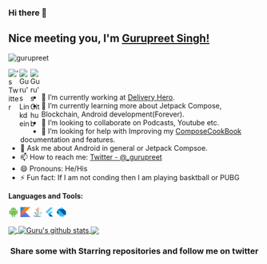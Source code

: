 ### Hi there 👋

## Nice meeting you, I'm [Gurupreet Singh!](https://guruapps.web.app/)

<p align="left"> <img src="https://komarev.com/ghpvc/?username=Gurupreet&label=Views&color=blue&style=plastic" alt="gurupreet" /> </p>

<a href="https://twitter.com/_gurupreet">
  <img align="left" alt="
  's Twitter" width="22px" src="https://cdn.jsdelivr.net/npm/simple-icons@v3/icons/twitter.svg" />
</a>
<a href="https://linkedin.com/in/gurupreet-singh-491a7668">
  <img align="left" alt="Guru's Linkdein" width="22px" src="https://cdn.jsdelivr.net/npm/simple-icons@v3/icons/linkedin.svg" />
</a>
<a href="https://github.com/Gurupreet">
  <img align="left" alt="Guru's Github" width="22px" src="https://cdn.jsdelivr.net/npm/simple-icons@v3/icons/github.svg" />
</a>

<br/>
<br/>



- 🔭 I’m currently working at [Delivery Hero](https://www.deliveryhero.com/).
- 🌱 I’m currently learning more about Jetpack Compose, Blockchain, Android development(Forever).
- 👯 I’m looking to collaborate on Podcasts, Youtube etc.
- 🤔 I’m looking for help with Improving my [ComposeCookBook](https://github.com/Gurupreet/ComposeCookBook) documentation and features.
- 💬 Ask me about Android in general or Jetpack Compsoe.
- 📫 How to reach me: [Twitter - @_gurupreet](https://twitter.com/_gurupreet)
- 😄 Pronouns: He/His
- ⚡ Fun fact: If I am not conding then I am playing basktball or PUBG

**Languages and Tools:**  

<code><img height="20" src="https://raw.githubusercontent.com/github/explore/80688e429a7d4ef2fca1e82350fe8e3517d3494d/topics/android/android.png"></code>
<code><img height="20" src="https://raw.githubusercontent.com/github/explore/80688e429a7d4ef2fca1e82350fe8e3517d3494d/topics/kotlin/kotlin.png"></code>
<code><img height="20" src="https://raw.githubusercontent.com/github/explore/80688e429a7d4ef2fca1e82350fe8e3517d3494d/topics/java/java.png"></code>
<code><img height="20" src="https://raw.githubusercontent.com/github/explore/80688e429a7d4ef2fca1e82350fe8e3517d3494d/topics/flutter/flutter.png"></code>
<code><img height="20" src="https://raw.githubusercontent.com/github/explore/80688e429a7d4ef2fca1e82350fe8e3517d3494d/topics/dart/dart.png"></code>

  

<a href="https://github.com/Gurupreet">
  <img align="center" src="https://github-readme-stats.vercel.app/api/top-langs/?username=Gurupreet&theme=light&hide_langs_below=1" />
</a>
<a href="https://github.com/Gurupreet">
 <img align="center" src="https://github-readme-stats.vercel.app/api?username=Gurupreet&show_icons=true&theme=light&line_height=27" alt="Guru's github stats"/>
</a>
<a href="https://github.com/Gurupreet/ComposeCookBook">
  <img align="center" src="https://github-readme-stats.vercel.app/api/pin/?username=Gurupreet&repo=ComposeCookBook&theme=light" />

</a>

<div align="center">

### Share some with Starring repositories and follow me on twitter 

</div>
